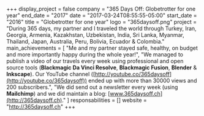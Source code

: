 +++
display_project = false
company = "365 Days Off: Globetrotter for one year"
end_date = "2017"
date = "2017-03-24T08:55:55-05:00"
start_date = "2016"
title = "Globetrotter for one year"
logo = "365daysoff.png"
project = "During 365 days, my partner and I traveled the world through Turkey, Iran, Georgia, Armenia, Kazakhstan, Uzbekistan, India, Sri Lanka, Myanmar, Thailand, Japan, Australia, Peru, Bolivia, Ecuador & Colombia."
main_achievements = [
  "Me and my partner stayed safe, healthy, on budget and more importantly happy during the whole year!",
  "We managed to publish a video of our travels every week using professional and open source tools (**Blackmagic Da Vinci Resolve**, **Blackmagic Fusion**, **Blender** & **Inkscape**). Our YouTube channel ([http://youtube.co/365daysoff](http://youtube.co/365daysoff)) ended up with more than 30000 views and 200 subscribers.",
  "We did send out a newsletter every week (using **Mailchimp**) and we did maintain a blog: [www.365daysoff.ch](http://365daysoff.ch)."
]
responsabilities = []
website = "http://365daysoff.ch"
+++
